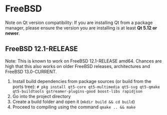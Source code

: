# FreeBSD

Note on Qt version compatibility: If you are installing Qt from a package manager, please ensure the version you are installing is at least **Qt 5.12 or newer**.

## FreeBSD 12.1-RELEASE

Note: This is known to work on FreeBSD 12.1-RELEASE amd64. Chances are
high that this also works on older FreeBSD releases, architectures and
FreeBSD 13.0-CURRENT.

1. Install build dependencies from package sources (or build from the
   ports tree): `# pkg install qt5-core qt5-multimedia qt5-svg qt5-qmake qt5-buildtools gstreamer-plugins-good boost-libs rapidjson`
1. Go into the project directory
1. Create a build folder and open it (`mkdir build && cd build`)
1. Proceed to compiling using the command 
   `qmake .. && make`
